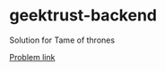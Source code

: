 # geektrust-backend
Solution for Tame of thrones

[Problem link](https://www.geektrust.com/api/pdf/open/PS5)
